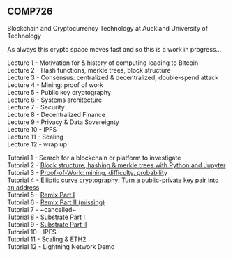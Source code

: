 ## COMP726
Blockchain and Cryptocurrency Technology at Auckland University of Technology

As always this crypto space moves fast and so this is a work in progress...

Lecture 1 - Motivation for & history of computing leading to Bitcoin\
Lecture 2 - Hash functions, merkle trees, block structure\
Lecture 3 - Consensus: centralized & decentralized, double-spend attack\
Lecture 4 - Mining: proof of work\
Lecture 5 - Public key cryptography\
Lecture 6 - Systems architecture\
Lecture 7 - Security\
Lecture 8 - Decentralized Finance\
Lecture 9 - Privacy & Data Sovereignty\
Lecture 10 - IPFS\
Lecture 11 - Scaling\
Lecture 12 - wrap up

Tutorial 1 - Search for a blockchain or platform to investigate\
Tutorial 2 - [Block structure, hashing & merkle trees with Python and Jupyter](https://github.com/millecodex/COMP726/blob/master/Tutorial_2_block_creation.ipynb)\
Tutorial 3 - [Proof-of-Work: mining, difficulty, probability](https://github.com/millecodex/COMP726/blob/master/Tutorial_3_PoW.ipynb)\
Tutorial 4 - [Elliptic curve cryptography: Turn a public-private key pair into an address](https://github.com/millecodex/COMP726/blob/master/Tutorial_4_ECC.ipynb)\
Tutorial 5 - [Remix Part I](Tutorial_5.md)\
Tutorial 6 - [Remix Part II (missing)](Tutorial_6.md)\
Tutorial 7 - ~cancelled~\
Tutorial 8 - [Substrate Part I](Tutorial_8.md)\
Tutorial 9 - [Substrate Part II](Tutorial_9.md)\
Tutorial 10 - IPFS\
Tutorial 11 - Scaling & ETH2\
Tutorial 12 - Lightning Network Demo
